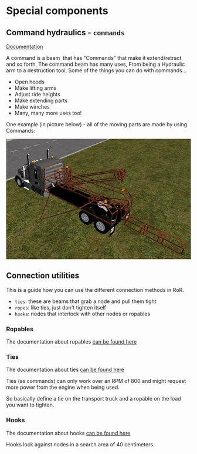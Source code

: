 Special components
============

## Command hydraulics - `commands`

[Documentation](/vehicle-creation/fileformat-truck/#commands)

A&nbsp;command is a beam&nbsp; that has "Commands"&nbsp;that make it extend/retract and so forth, 
The command beam has many uses, From being a Hydraulic arm to a destruction tool,
Some of the things you can do with commands... 

* Open hoods 
* Make lifting arms 
* Adjust ride heights
* Make extending parts
* Make winches 
* Many, many more uses too!

One example (in picture below) - all of the moving parts are made by using Commands:

![commands-wrecker](../images/commands-example-t800-wrecker.jpg)

## Connection utilities

This is a guide how you can use the different connection methods in RoR.

* `ties`: these are beams that grab a node and pull them tight
* `ropes`: like ties, just don't tighten itself
* `hooks`: nodes that interlock with other nodes or ropables

### Ropables

The documentation about ropables [can be found here](/vehicle-creation/fileformat-truck/#ropables)

### Ties

The documentation about ties [can be found here](/vehicle-creation/fileformat-truck/#ties)

Ties (as commands) can only work over an RPM of 800 and might request more power from the engine when being used.

So basically define a tie on the transport truck and a ropable on the load you want to tighten.

### Hooks

The documentation about hooks [can be found here](/vehicle-creation/fileformat-truck/#hooks)

Hooks lock against nodes in a search area of 40 centimeters.








